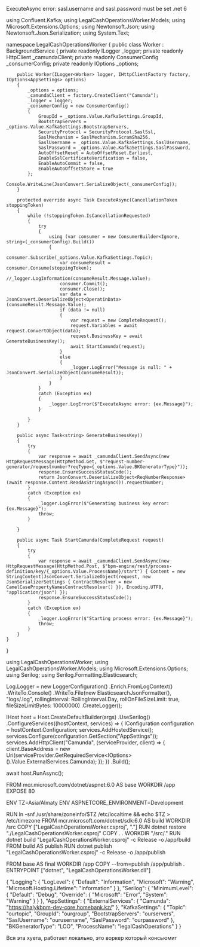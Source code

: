 ExecuteAsync error: sasl.username and sasl.password must be set .net 6

using Confluent.Kafka;
using LegalCashOperationsWorker.Models;
using Microsoft.Extensions.Options;
using Newtonsoft.Json;
using Newtonsoft.Json.Serialization;
using System.Text;

namespace LegalCashOperationsWorker
{
    public class Worker : BackgroundService
    {
        private readonly ILogger<Worker> _logger;
        private readonly HttpClient _camundaClient;
        private readonly ConsumerConfig _consumerConfig;
        private readonly IOptions<AppSettings> _options;

        public Worker(ILogger<Worker> logger, IHttpClientFactory factory, IOptions<AppSettings> options)
        {
            _options = options;
            _camundaClient = factory.CreateClient("Camunda");
            _logger = logger;
            _consumerConfig = new ConsumerConfig()
            {
                GroupId = _options.Value.KafkaSettings.GroupId,
                BootstrapServers = _options.Value.KafkaSettings.BootstrapServers,
                SecurityProtocol = SecurityProtocol.SaslSsl,
                SaslMechanism = SaslMechanism.ScramSha256,
                SaslUsername = _options.Value.KafkaSettings.SaslUsername,
                SaslPassword = _options.Value.KafkaSettings.SaslPassword,
                AutoOffsetReset = AutoOffsetReset.Earliest,
                EnableSslCertificateVerification = false,
                EnableAutoCommit = false,
                EnableAutoOffsetStore = true
            };
            Console.WriteLine(JsonConvert.SerializeObject(_consumerConfig));
        }

        protected override async Task ExecuteAsync(CancellationToken stoppingToken)
        {
            while (!stoppingToken.IsCancellationRequested)
            {
                try 
                {
                    using (var consumer = new ConsumerBuilder<Ignore, string>(_consumerConfig).Build())
                    {
                        consumer.Subscribe(_options.Value.KafkaSettings.Topic);
                        var consumeResult = consumer.Consume(stoppingToken);
                        //_logger.LogInformation(consumeResult.Message.Value);
                        consumer.Commit();
                        consumer.Close();
                        var data = JsonConvert.DeserializeObject<OperatinData>(consumeResult.Message.Value);
                        if (data != null)
                        {
                            var request = new CompleteRequest();
                            request.Variables = await request.ConvertObject(data);
                            request.BusinessKey = await GenerateBusinessKey();
                            await StartCamunda(request);
                        }
                        else
                        {
                            _logger.LogError("Message is null: " + JsonConvert.SerializeObject(consumeResult));
                        }
                    }
                }
                catch (Exception ex) 
                {
                    _logger.LogError($"ExecuteAsync error: {ex.Message}");
                }

            }
        }

        public async Task<string> GenerateBusinessKey()
        {
            try
            {
                var response = await _camundaClient.SendAsync(new HttpRequestMessage(HttpMethod.Get, $"request-number-generator/requestnumber?reqType={_options.Value.BKGeneratorType}"));
                response.EnsureSuccessStatusCode();
                return JsonConvert.DeserializeObject<ReqNumberResponse>(await response.Content.ReadAsStringAsync()).requestNumber;
            }
            catch (Exception ex)
            {
                _logger.LogError($"Generating business key error: {ex.Message}");
                throw;
            }

        }

        public async Task StartCamunda(CompleteRequest request)
        {
            try
            {
                var response = await _camundaClient.SendAsync(new HttpRequestMessage(HttpMethod.Post, $"bpm-engine/rest/process-definition/key/{_options.Value.ProcessName}/start") { Content = new StringContent(JsonConvert.SerializeObject(request, new JsonSerializerSettings { ContractResolver = new CamelCasePropertyNamesContractResolver() }), Encoding.UTF8, "application/json") });
                response.EnsureSuccessStatusCode();
            }
            catch (Exception ex)
            {
                _logger.LogError($"Starting process error: {ex.Message}");
                throw;
            }
        }
    }
}

using LegalCashOperationsWorker;
using LegalCashOperationsWorker.Models;
using Microsoft.Extensions.Options;
using Serilog;
using Serilog.Formatting.Elasticsearch;

Log.Logger = new LoggerConfiguration()
    .Enrich.FromLogContext()
    .WriteTo.Console()
    .WriteTo.File(new ElasticsearchJsonFormatter(), "logs/.log",
    rollingInterval: RollingInterval.Day,
    rollOnFileSizeLimit: true,
    fileSizeLimitBytes: 10000000)
.CreateLogger();

IHost host = Host.CreateDefaultBuilder(args)
    .UseSerilog()
    .ConfigureServices((hostContext, services) =>
    {
        IConfiguration configuration = hostContext.Configuration;
        services.AddHostedService<Worker>();
        services.Configure<AppSettings>(configuration.GetSection("AppSettings"));
        services.AddHttpClient("Camunda", (serviceProvider, client) =>
        {
            client.BaseAddress = new Uri(serviceProvider.GetRequiredService<IOptions<AppSettings>>().Value.ExternalServices.Camunda);
        });
    })
    .Build();

await host.RunAsync();

FROM mcr.microsoft.com/dotnet/aspnet:6.0 AS base
WORKDIR /app
EXPOSE 80

ENV TZ=Asia/Almaty
ENV ASPNETCORE_ENVIRONMENT=Development

RUN ln -snf /usr/share/zoneinfo/$TZ /etc/localtime && echo $TZ > /etc/timezone 
FROM mcr.microsoft.com/dotnet/sdk:6.0 AS build
WORKDIR /src
COPY ["LegalCashOperationsWorker.csproj", "."]
RUN dotnet restore "./LegalCashOperationsWorker.csproj"
COPY . .
WORKDIR "/src/."
RUN dotnet build "LegalCashOperationsWorker.csproj" -c Release -o /app/build
FROM build AS publish
RUN dotnet publish "LegalCashOperationsWorker.csproj" -c Release -o /app/publish

FROM base AS final
WORKDIR /app
COPY --from=publish /app/publish .
ENTRYPOINT ["dotnet", "LegalCashOperationsWorker.dll"]

{
  "Logging": {
    "LogLevel": {
      "Default": "Information",
      "Microsoft": "Warning",
      "Microsoft.Hosting.Lifetime": "Information"
    }
  },
  "Serilog": {
    "MinimumLevel": {
      "Default": "Debug",
      "Override": {
        "Microsoft": "Error",
        "System": "Warning"
      }
    }
  },
  "AppSettings": {
    "ExternalServices": {
      "Camunda": "https://halykbpm-dev-core.homebank.kz/"
    },
    "KafkaSettings": {
      "Topic": "ourtopic",
      "GroupId": "ourgroup",
      "BootstrapServers": "ourservers",
      "SaslUsername": "ourusername",
      "SaslPassword": "ourpassword"
    },
    "BKGeneratorType": "LCO",
    "ProcessName": "legalCashOperations"
  }
}

 Вся эта хуета, работает локально, это воркер который консьюмит
